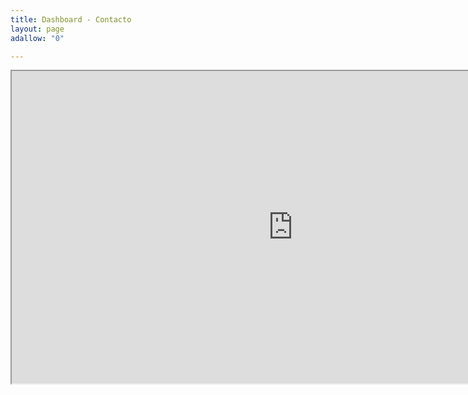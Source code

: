 ```yaml
---
title: Dashboard - Contacto
layout: page
adallow: "0"

---
```

<html>

<iframe width="900" height="500" src="https://docs.google.com/spreadsheets/d/e/2PACX-1vSmfNbtBHKqAA36KgsmMF4TxLr0EdUjSpBd5vlRR8Fc9s1YyDzzkTPtzcanDEwQGSFpmba4XjfhuXhi/pubhtml?gid=203005762&single=true&widget=true&headers=false"></iframe>

</html>